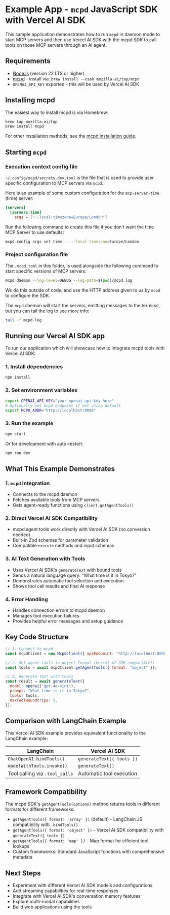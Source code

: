 # Example App - `mcpd` JavaScript SDK with Vercel AI SDK

This sample application demonstrates how to run `mcpd` in daemon mode to start MCP servers and then use Vercel AI SDK with the mcpd SDK to call tools on those MCP servers through an AI agent.

## Requirements

- [Node.js](https://nodejs.org/) (version 22 LTS or higher)
- [mcpd](https://mozilla-ai.github.io/mcpd/installation/) - install via: `brew install --cask mozilla-ai/tap/mcpd`
- `OPENAI_API_KEY` exported - this will be used by Vercel AI SDK

## Installing mcpd

The easiest way to install mcpd is via Homebrew:

```bash
brew tap mozilla-ai/tap
brew install mcpd
```

For other installation methods, see the [mcpd installation guide](https://mozilla-ai.github.io/mcpd/installation/).

## Starting `mcpd`

### Execution context config file

`~/.config/mcpd/secrets.dev.toml` is the file that is used to provide user specific configuration to MCP servers via `mcpd`.

Here is an example of some custom configuration for the `mcp-server-time` (time) server:

```toml
[servers]
  [servers.time]
    args = ["--local-timezone=Europe/London"]
```

Run the following command to create this file if you don't want the time MCP Server to use defaults:

```bash
mcpd config args set time -- --local-timezone=Europe/London
```

### Project configuration file

The `.mcpd.toml` in this folder, is used alongside the following command to start specific versions of MCP servers:

```bash
mcpd daemon --log-level=DEBUG --log-path=$(pwd)/mcpd.log
```

We do this outside of code, and use the HTTP address given to us by `mcpd` to configure the SDK.

The `mcpd` daemon will start the servers, emitting messages to the terminal, but you can tail the log to see more info:

```bash
tail -f mcpd.log
```

## Running our Vercel AI SDK app

To run our application which will showcase how to integrate mcpd tools with Vercel AI SDK:

### 1. Install dependencies

```bash
npm install
```

### 2. Set environment variables

```bash
export OPENAI_API_KEY="your-openai-api-key-here"
# Optionally set mcpd endpoint if not using default
export MCPD_ADDR="http://localhost:8090"
```

### 3. Run the example

```bash
npm start
```

Or for development with auto-restart:

```bash
npm run dev
```

## What This Example Demonstrates

### 1. `mcpd` Integration

- Connects to the mcpd daemon
- Fetches available tools from MCP servers
- Gets agent-ready functions using `client.getAgentTools()`

### 2. Direct Vercel AI SDK Compatibility

- mcpd agent tools work directly with Vercel AI SDK (no conversion needed)
- Built-in Zod schemas for parameter validation
- Compatible `execute` methods and input schemas

### 3. AI Text Generation with Tools

- Uses Vercel AI SDK's `generateText` with bound tools
- Sends a natural language query: "What time is it in Tokyo?"
- Demonstrates automatic tool selection and execution
- Shows tool call results and final AI response

### 4. Error Handling

- Handles connection errors to mcpd daemon
- Manages tool execution failures
- Provides helpful error messages and setup guidance

## Key Code Structure

```javascript
// 1. Connect to mcpd
const mcpdClient = new McpdClient({ apiEndpoint: "http://localhost:8090" });

// 2. Get agent tools in object format (Vercel AI SDK-compatible!)
const tools = await mcpdClient.getAgentTools({ format: "object" });

// 3. Generate text with tools
const result = await generateText({
  model: openai("gpt-4o-mini"),
  prompt: "What time is it in Tokyo?",
  tools: tools,
  maxToolRoundtrips: 5,
});
```

## Comparison with LangChain Example

This Vercel AI SDK example provides equivalent functionality to the LangChain example:

| LangChain                      | Vercel AI SDK             |
| ------------------------------ | ------------------------- |
| `ChatOpenAI.bindTools()`       | `generateText({ tools })` |
| `modelWithTools.invoke()`      | `generateText()`          |
| Tool calling via `.tool_calls` | Automatic tool execution  |

## Framework Compatibility

The mcpd SDK's `getAgentTools(options)` method returns tools in different formats for different frameworks:

- `getAgentTools({ format: 'array' })` (default) - LangChain JS compatibility with `.bindTools()`
- `getAgentTools({ format: 'object' })` - Vercel AI SDK compatibility with `generateText({ tools })`
- `getAgentTools({ format: 'map' })` - Map format for efficient tool lookups
- Custom frameworks: Standard JavaScript functions with comprehensive metadata

## Next Steps

- Experiment with different Vercel AI SDK models and configurations
- Add streaming capabilities for real-time responses
- Integrate with Vercel AI SDK's conversation memory features
- Explore multi-modal capabilities
- Build web applications using the tools
